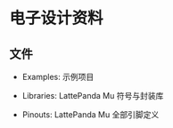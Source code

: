 # 电子设计资料

## 文件

- Examples: 示例项目

- Libraries: LattePanda Mu 符号与封装库

- Pinouts: LattePanda Mu 全部引脚定义
